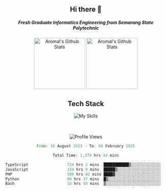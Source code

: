 <div align="center">
  <h2>Hi there 👋</h2>

  <h5>Fresh Graduate Informatics Engineering from Semarang State Polytechnic</h5>

  <img
    height="160"
    alt="Aromal's Github Stats"
    src="https://github-readme-stats.vercel.app/api?username=dafariski77&show_icons=true&theme=tokyonight&count_private=true"
  />
  <img
    alt="Aromal's Github Stats"
    height="160"
    src="https://github-readme-stats.vercel.app/api/top-langs/?username=dafariski77&layout=compact&theme=tokyonight"
  />

  <h2>Tech Stack</h2>
  
![My Skills](https://simpleskill.icons.workers.dev/svg?i=typescript,next.js,react,tailwindcss,shadcnui,reactquery,prisma,socketdotio,zod)

  <br /><br />
  <img src="https://komarev.com/ghpvc/?username=dafariski77&abbreviated=true" alt="Profile Views">
    
  <!--START_SECTION:waka-->

```rust
From: 16 August 2023 - To: 04 February 2025

Total Time: 1,579 hrs 44 mins

TypeScript                 724 hrs 2 mins  ███████████▒░░░░░░░░░░░░░   45.39 %
JavaScript                 334 hrs 9 mins  █████▒░░░░░░░░░░░░░░░░░░░   20.95 %
PHP                        300 hrs 42 mins ████▓░░░░░░░░░░░░░░░░░░░░   18.85 %
Python                     90 hrs 37 mins  █▒░░░░░░░░░░░░░░░░░░░░░░░   05.68 %
Bash                       18 hrs 50 mins  ▒░░░░░░░░░░░░░░░░░░░░░░░░   01.18 %
```

<!--END_SECTION:waka-->
</div>
